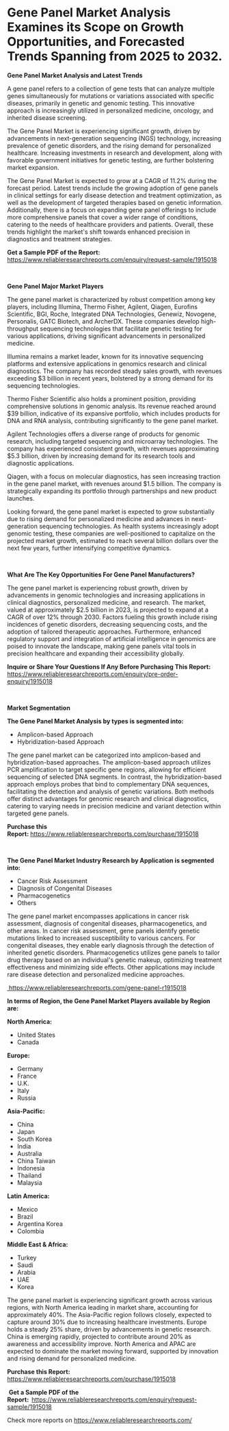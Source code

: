 <p><h1>Gene Panel Market Analysis Examines its Scope on Growth Opportunities, and Forecasted Trends Spanning from 2025 to 2032.</h1></p><p><strong>Gene Panel Market Analysis and Latest Trends</strong></p>
<p><p>A gene panel refers to a collection of gene tests that can analyze multiple genes simultaneously for mutations or variations associated with specific diseases, primarily in genetic and genomic testing. This innovative approach is increasingly utilized in personalized medicine, oncology, and inherited disease screening. </p><p>The Gene Panel Market is experiencing significant growth, driven by advancements in next-generation sequencing (NGS) technology, increasing prevalence of genetic disorders, and the rising demand for personalized healthcare. Increasing investments in research and development, along with favorable government initiatives for genetic testing, are further bolstering market expansion.</p><p>The Gene Panel Market is expected to grow at a CAGR of 11.2% during the forecast period. Latest trends include the growing adoption of gene panels in clinical settings for early disease detection and treatment optimization, as well as the development of targeted therapies based on genetic information. Additionally, there is a focus on expanding gene panel offerings to include more comprehensive panels that cover a wider range of conditions, catering to the needs of healthcare providers and patients. Overall, these trends highlight the market's shift towards enhanced precision in diagnostics and treatment strategies.</p></p>
<p><strong>Get a Sample PDF of the Report:&nbsp;</strong> <a href="https://www.reliableresearchreports.com/enquiry/request-sample/1915018?utm_campaign=40&utm_medium=2&utm_source=Github&utm_content=ia&utm_term=03032025&utm_id=gene-panel">https://www.reliableresearchreports.com/enquiry/request-sample/1915018</a></p>
<p>&nbsp;</p>
<p><strong>Gene Panel Major Market Players</strong></p>
<p><p>The gene panel market is characterized by robust competition among key players, including Illumina, Thermo Fisher, Agilent, Qiagen, Eurofins Scientific, BGI, Roche, Integrated DNA Technologies, Genewiz, Novogene, Personalis, GATC Biotech, and ArcherDX. These companies develop high-throughput sequencing technologies that facilitate genetic testing for various applications, driving significant advancements in personalized medicine.</p><p>Illumina remains a market leader, known for its innovative sequencing platforms and extensive applications in genomics research and clinical diagnostics. The company has recorded steady sales growth, with revenues exceeding $3 billion in recent years, bolstered by a strong demand for its sequencing technologies.</p><p>Thermo Fisher Scientific also holds a prominent position, providing comprehensive solutions in genomic analysis. Its revenue reached around $39 billion, indicative of its expansive portfolio, which includes products for DNA and RNA analysis, contributing significantly to the gene panel market.</p><p>Agilent Technologies offers a diverse range of products for genomic research, including targeted sequencing and microarray technologies. The company has experienced consistent growth, with revenues approximating $5.3 billion, driven by increasing demand for its research tools and diagnostic applications.</p><p>Qiagen, with a focus on molecular diagnostics, has seen increasing traction in the gene panel market, with revenues around $1.5 billion. The company is strategically expanding its portfolio through partnerships and new product launches.</p><p>Looking forward, the gene panel market is expected to grow substantially due to rising demand for personalized medicine and advances in next-generation sequencing technologies. As health systems increasingly adopt genomic testing, these companies are well-positioned to capitalize on the projected market growth, estimated to reach several billion dollars over the next few years, further intensifying competitive dynamics.</p></p>
<p>&nbsp;</p>
<p><strong>What Are The Key Opportunities For Gene Panel Manufacturers?</strong></p>
<p><p>The gene panel market is experiencing robust growth, driven by advancements in genomic technologies and increasing applications in clinical diagnostics, personalized medicine, and research. The market, valued at approximately $2.5 billion in 2023, is projected to expand at a CAGR of over 12% through 2030. Factors fueling this growth include rising incidences of genetic disorders, decreasing sequencing costs, and the adoption of tailored therapeutic approaches. Furthermore, enhanced regulatory support and integration of artificial intelligence in genomics are poised to innovate the landscape, making gene panels vital tools in precision healthcare and expanding their accessibility globally.</p></p>
<p><strong>Inquire or Share Your Questions If Any Before Purchasing This Report:</strong> <a href="https://www.reliableresearchreports.com/enquiry/pre-order-enquiry/1915018?utm_campaign=40&utm_medium=2&utm_source=Github&utm_content=ia&utm_term=03032025&utm_id=gene-panel">https://www.reliableresearchreports.com/enquiry/pre-order-enquiry/1915018</a></p>
<p>&nbsp;</p>
<p><strong>Market Segmentation</strong></p>
<p><strong>The Gene Panel Market Analysis by types is segmented into:</strong></p>
<p><ul><li>Amplicon-based Approach</li><li>Hybridization-based Approach</li></ul></p>
<p><p>The gene panel market can be categorized into amplicon-based and hybridization-based approaches. The amplicon-based approach utilizes PCR amplification to target specific gene regions, allowing for efficient sequencing of selected DNA segments. In contrast, the hybridization-based approach employs probes that bind to complementary DNA sequences, facilitating the detection and analysis of genetic variations. Both methods offer distinct advantages for genomic research and clinical diagnostics, catering to varying needs in precision medicine and variant detection within targeted gene panels.</p></p>
<p><strong>Purchase this Report:&nbsp;</strong><a href="https://www.reliableresearchreports.com/purchase/1915018?utm_campaign=40&utm_medium=2&utm_source=Github&utm_content=ia&utm_term=03032025&utm_id=gene-panel">https://www.reliableresearchreports.com/purchase/1915018</a></p>
<p>&nbsp;</p>
<p><strong>The Gene Panel Market Industry Research by Application is segmented into:</strong></p>
<p><ul><li>Cancer Risk Assessment</li><li>Diagnosis of Congenital Diseases</li><li>Pharmacogenetics</li><li>Others</li></ul></p>
<p><p>The gene panel market encompasses applications in cancer risk assessment, diagnosis of congenital diseases, pharmacogenetics, and other areas. In cancer risk assessment, gene panels identify genetic mutations linked to increased susceptibility to various cancers. For congenital diseases, they enable early diagnosis through the detection of inherited genetic disorders. Pharmacogenetics utilizes gene panels to tailor drug therapy based on an individual's genetic makeup, optimizing treatment effectiveness and minimizing side effects. Other applications may include rare disease detection and personalized medicine approaches.</p></p>
<p><a href="https://www.reliableresearchreports.com/gene-panel-r1915018?utm_campaign=40&utm_medium=2&utm_source=Github&utm_content=ia&utm_term=03032025&utm_id=gene-panel">&nbsp;https://www.reliableresearchreports.com/gene-panel-r1915018</a></p>
<p><strong>In terms of Region, the Gene Panel Market Players available by Region are:</strong></p>
<p>
    <p> <strong> North America: </strong>
        <ul>
            <li>United States</li>
            <li>Canada</li>
        </ul>
        </p> 
    <p> <strong> Europe: </strong>
        <ul>
            <li>Germany</li>
            <li>France</li>
            <li>U.K.</li>
            <li>Italy</li>
            <li>Russia</li>
        </ul>
        </p> 
    <p> <strong> Asia-Pacific: </strong>
        <ul>
            <li>China</li>
            <li>Japan</li>
            <li>South Korea</li>
            <li>India</li>
            <li>Australia</li>
            <li>China Taiwan</li>
            <li>Indonesia</li>
            <li>Thailand</li>
            <li>Malaysia</li>
        </ul>
        </p> 
    <p> <strong> Latin America: </strong>
        <ul>
            <li>Mexico</li>
            <li>Brazil</li>
            <li>Argentina Korea</li>
            <li>Colombia</li>
        </ul>
        </p> 
    <p> <strong> Middle East & Africa: </strong>
        <ul>
            <li>Turkey</li>
            <li>Saudi</li>
            <li>Arabia</li>
            <li>UAE</li>
            <li>Korea</li>
        </ul>
    </p>
    </p>
<p><p>The gene panel market is experiencing significant growth across various regions, with North America leading in market share, accounting for approximately 40%. The Asia-Pacific region follows closely, expected to capture around 30% due to increasing healthcare investments. Europe holds a steady 25% share, driven by advancements in genetic research. China is emerging rapidly, projected to contribute around 20% as awareness and accessibility improve. North America and APAC are expected to dominate the market moving forward, supported by innovation and rising demand for personalized medicine.</p></p>
<p><strong>Purchase this Report: </strong><a href="https://www.reliableresearchreports.com/purchase/1915018?utm_campaign=40&utm_medium=2&utm_source=Github&utm_content=ia&utm_term=03032025&utm_id=gene-panel">https://www.reliableresearchreports.com/purchase/1915018</a></p>
<p>&nbsp;<strong>Get a Sample PDF of the Report:&nbsp;&nbsp;</strong><a href="https://www.reliableresearchreports.com/enquiry/request-sample/1915018?utm_campaign=40&utm_medium=2&utm_source=Github&utm_content=ia&utm_term=03032025&utm_id=gene-panel">https://www.reliableresearchreports.com/enquiry/request-sample/1915018</a></p>
<p><strong></strong></p>
<p>Check more reports on <a href="https://www.reliableresearchreports.com/?utm_campaign=40&utm_medium=2&utm_source=Github&utm_content=ia&utm_term=03032025&utm_id=gene-panel">https://www.reliableresearchreports.com/</a></p>